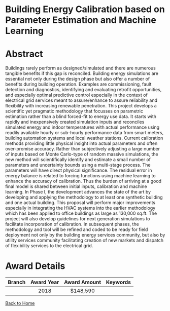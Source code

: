 
Building Energy Calibration based on Parameter Estimation and Machine Learning
==============================================================================

# Abstract


Buildings rarely perform as designed/simulated and there are numerous tangible benefits if this gap is reconciled. Building energy simulations are essential not only during the design phase but also offer a number of benefits during building operation. Examples are commissioning, fault detection and diagnostics, identifying and evaluating retrofit opportunities, and especially optimal predictive control especially in the context of electrical grid services meant to assure/enhance to assure reliability and flexibility with increasing renewable penetration. This project develops a scientific yet pragmatic methodology that focusses on parametric estimation rather than a blind forced-fit to energy use data. It starts with rapidly and inexpensively created simulation inputs and reconciles simulated energy and indoor temperatures with actual performance using readily available hourly or sub-hourly performance data from smart meters, building automation systems and local weather stations. Current calibration methods providing little physical insight into actual parameters and often over-promise accuracy. Rather than subjectively adjusting a large number of inputs based on Monte Carlo-type of random massive simulations, the new method will scientifically identify and estimate a small number of parameters and uncertainty bounds using a multi-stage process. The parameters will have direct physical significance. The residual error in energy balance is related to forcing functions using machine learning to enhance the accuracy of calibration. Thus the burden of arriving at a good final model is shared between initial inputs, calibration and machine learning. In Phase I, the development advances the state of the art by developing and applying the methodology to at least one synthetic building and one actual building. This proposal will perform major improvements especially in integrating the HVAC systems into the earlier methodology which has been applied to office buildings as large as 130,000 sq.ft. The project will also develop guidelines for next generation simulations to facilitate incorporation of calibration. In subsequent phases, the methodology and tool will be refined and coded to be ready for field deployment not only by the building energy services community, but also by utility services community facilitating creation of new markets and dispatch of flexibility services to the electrical grid.  

# Award Details

|Branch|Award Year|Award Amount|Keywords|
| :---: | :---: | :---: | :---: |
||2018|$148,590||
  
  


[Back to Home](https://github.com/chrischow/dod_sbir_awards/Reports/CC/#747)